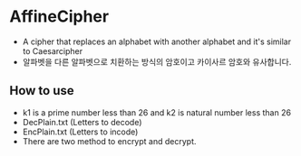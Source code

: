 # AffineCipher
- A cipher that replaces an alphabet with another alphabet and it's similar to Caesarcipher
- 알파벳을 다른 알파벳으로 치환하는 방식의 암호이고 카이사르 암호와 유사합니다.

## How to use
- k1 is a prime number less than 26 and k2 is natural number less than 26
- DecPlain.txt (Letters to decode)
- EncPlain.txt (Letters to incode)
- There are two method to encrypt and decrypt.
